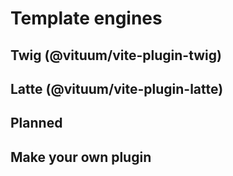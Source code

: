 # Template engines

## Twig (@vituum/vite-plugin-twig)

## Latte (@vituum/vite-plugin-latte)

## Planned

## Make your own plugin
